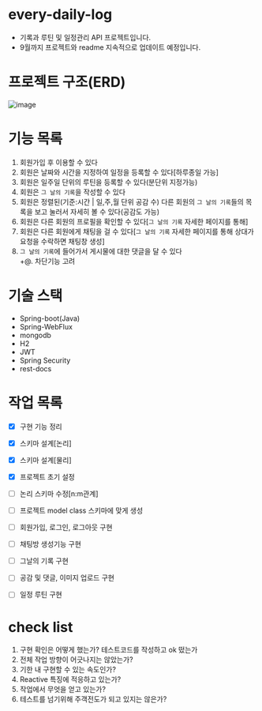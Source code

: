 # every-daily-log 

- 기록과 루틴 및 일정관리 API 프로젝트입니다.
- 9월까지 프로젝트와 readme 지속적으로 업데이트 예정입니다.
  
# 프로젝트 구조(ERD) <br>
![image](https://github.com/user-attachments/assets/cdd90f74-b2ac-4040-ae76-6b69ae91c8b3)



# 기능 목록
01. 회원가입 후 이용할 수 있다
02. 회원은 날짜와 시간을 지정하여 일정을 등록할 수 있다[하루종일 가능]
03. 회원은 일주일 단위의 루틴을 등록할 수 있다(분단위 지정가능)
04. 회원은 `그 날의 기록`을 작성할 수 있다
05. 회원은 정렬된(기준:시간 | 일,주,월 단위 공감 수) 다른 회원의 `그 날의 기록`들의 목록을 보고 눌러서 자세히 볼 수 있다(공감도 가능)
06. 회원은 다른 회원의 프로필을 확인할 수 있다[`그 날의 기록` 자세한 페이지를 통해]
07. 회원은 다른 회원에게 채팅을 걸 수 있다[`그 날의 기록` 자세한 페이지를 통해 상대가 요청을 수락하면 채팅창 생성]
08. `그 날의 기록`에 들어가서 게시물에 대한 댓글을 달 수 있다<br>
+@. 차단기능 고려



# 기술 스택
- Spring-boot(Java)
- Spring-WebFlux
- mongodb
- H2
- JWT
- Spring Security
- rest-docs



# 작업 목록
- [X] 구현 기능 정리
- [X] 스키마 설계[논리]
- [X] 스키마 설계[물리]
- [X] 프로젝트 초기 설정
- [ ] 논리 스키마 수정[n:m관계]
- [ ] 프로젝트 model class 스키마에 맞게 생성
- [ ] 회원가입, 로그인, 로그아웃 구현
- [ ] 채팅방 생성기능 구현
- [ ] 그날의 기록 구현
- [ ] 공감 및 댓글, 이미지 업로드 구현
- [ ] 일정 루틴 구현



# check list
01. 구현 확인은 어떻게 했는가? 테스트코드를 작성하고 ok 떴는가
02. 전체 작업 방향이 어긋나지는 않았는가?
03. 기한 내 구현할 수 있는 속도인가?
04. Reactive 특징에 적응하고 있는가?
05. 작업에서 무엇을 얻고 있는가?
06. 테스트를 넘기위해 주객전도가 되고 있지는 않은가?
